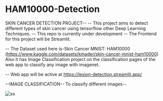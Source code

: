 # HAM10000-Detection
SKIN CANCER DETECTION PROJECT--
-- This project aims to detect different types of skin cancer using tensorflow other Deep Learning Techniques. -- This repo is currently under development -- The Frontend for this project will be Streamlit.

-- The Dataset used here is-Skin Cancer MNIST: HAM10000 (https://www.kaggle.com/datasets/kmader/skin-cancer-mnist-ham10000)
Also it has Image Classification project on the classification pages of the web app to classify any image with imagenet.

-- Web app will be active at https://lesion-detection.streamlit.app/

--IMAGE CLASSIFICATION--
To classify different images--

![ss](https://user-images.githubusercontent.com/73830381/216281216-aab5df4b-c5b0-4845-a9c4-6df5730de602.png)
